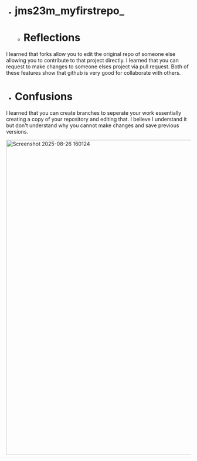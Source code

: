 - # jms23m_myfirstrepo_

  - # Reflections
I learned that forks allow you to edit the original repo of someone else allowing you to contribute to that project directly. I learned that you can request to make changes to someone elses project via pull request. Both of these features show that github is very good for collaborate with others.
  - # Confusions
I learned that you can create branches to seperate your work essentially creating a copy of your repository and editing that. I believe I understand it but don't understand why you cannot make changes and save previous versions.


<img width="1886" height="856" alt="Screenshot 2025-08-26 160124" src="https://github.com/user-attachments/assets/06474adb-1169-4860-a6ef-745bded2aee6" />
